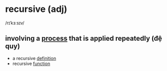 # recursive (adj)

/rɪˈkɜːsɪv/

## involving a [process](../p/process-n.md#a-series-of-things-that-are-done-in-order-to-achieve-a-particular-result) that is applied repeatedly (đệ quy)

- a recursive [definition](../d/definition-n.md#what-an-idea-means-định-nghĩa)
- recursive [function](../f/function-n.md#a-relation-from-a-set-into-another-set-hàm-hàm-số)